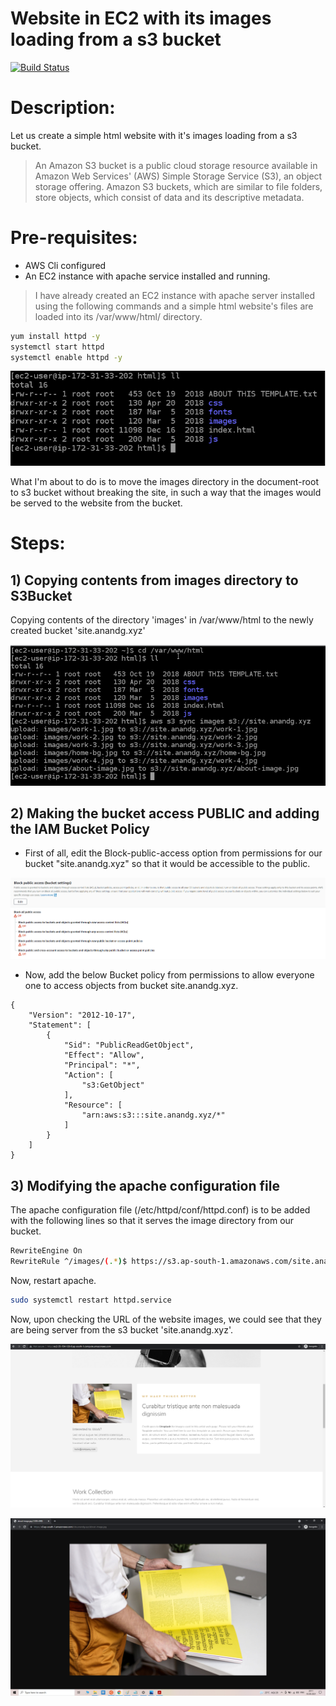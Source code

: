 # Website in EC2 with its images loading from a s3 bucket

[![Build Status](https://travis-ci.org/joemccann/dillinger.svg?branch=master)]()

# Description:
Let us create a simple html website with it's images loading from a s3 bucket.
> An Amazon S3 bucket is a public cloud storage resource available in Amazon Web Services' (AWS) Simple Storage Service (S3), an object storage offering. Amazon S3 buckets, which are similar to file folders, store objects, which consist of data and its descriptive metadata.

# Pre-requisites:

- AWS Cli configured
- An EC2 instance with apache service installed and running.
 
> I have already created an EC2 instance with apache server installed using the following commands and a simple html website's files are loaded into its /var/www/html/ directory.

```sh 
yum install httpd -y
systemctl start httpd
systemctl enable httpd -y
```

![alt text](https://github.com/anandg1/aws-s3-bucket-website/blob/main/01.png)

What I'm about to do is to move the images directory in the document-root to s3 bucket without breaking the site, in such a way that the images would be served to the website from the bucket.

# Steps:

## 1) Copying contents from images directory to S3Bucket 

Copying contents of the directory 'images' in /var/www/html to the newly created bucket 'site.anandg.xyz'

![alt text](https://github.com/anandg1/aws-s3-bucket-website/blob/main/02.png)

## 2) Making the bucket access PUBLIC and adding the IAM Bucket Policy

- First of all, edit the Block-public-access option from permissions for our bucket "site.anandg.xyz" so that it would be  accessible to the public.

![alt text](https://github.com/anandg1/aws-s3-bucket-website/blob/main/03.png)

- Now, add the below Bucket policy from permissions to allow everyone one to access objects from bucket site.anandg.xyz.
```
{
    "Version": "2012-10-17",
    "Statement": [
        {
            "Sid": "PublicReadGetObject",
            "Effect": "Allow",
            "Principal": "*",
            "Action": [
                "s3:GetObject"
            ],
            "Resource": [
                "arn:aws:s3:::site.anandg.xyz/*"
            ]
        }
    ]
}
```
## 3)  Modifying the apache configuration file

 The apache configuration file (/etc/httpd/conf/httpd.conf) is to be added with the following lines so that it serves the image directory from our bucket.
```sh
RewriteEngine On
RewriteRule ^/images/(.*)$ https://s3.ap-south-1.amazonaws.com/site.anandg.xyz/$1 [L]
```
Now, restart apache.
```sh
sudo systemctl restart httpd.service
```
Now, upon checking the URL of the website images, we could see that they are being server from the s3 bucket 'site.anandg.xyz'.

![alt text](https://github.com/anandg1/aws-s3-bucket-website/blob/main/04.png)

![alt text](https://github.com/anandg1/aws-s3-bucket-website/blob/main/05.png)
